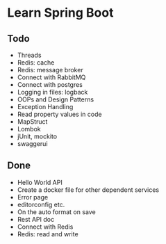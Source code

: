 # Learn Spring Boot

## Todo

- Threads
- Redis: cache
- Redis: message broker
- Connect with RabbitMQ
- Connect with postgres
- Logging in files: logback
- OOPs and Design Patterns
- Exception Handling
- Read property values in code
- MapStruct
- Lombok
- jUnit, mockito
- swaggerui

## Done

- Hello World API
- Create a docker file for other dependent services
- Error page
- editorconfig etc.
- On the auto format on save
- Rest API doc
- Connect with Redis
- Redis: read and write
